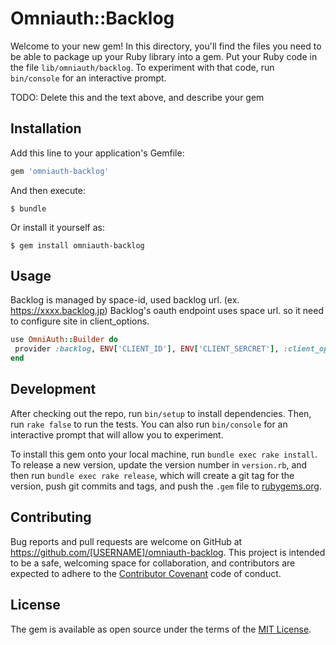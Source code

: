 # Omniauth::Backlog

Welcome to your new gem! In this directory, you'll find the files you need to be able to package up your Ruby library into a gem. Put your Ruby code in the file `lib/omniauth/backlog`. To experiment with that code, run `bin/console` for an interactive prompt.

TODO: Delete this and the text above, and describe your gem

## Installation

Add this line to your application's Gemfile:

```ruby
gem 'omniauth-backlog'
```

And then execute:

    $ bundle

Or install it yourself as:

    $ gem install omniauth-backlog

## Usage

Backlog is managed by space-id, used backlog url. (ex. https://xxxx.backlog.jp)
Backlog's oauth endpoint uses space url. so it need to configure site in client_options.

```ruby
use OmniAuth::Builder do
 provider :backlog, ENV['CLIENT_ID'], ENV['CLIENT_SERCRET'], :client_options => { :site => 'https://yourspaceid.backlog.jp' }
end
```


## Development

After checking out the repo, run `bin/setup` to install dependencies. Then, run `rake false` to run the tests. You can also run `bin/console` for an interactive prompt that will allow you to experiment.

To install this gem onto your local machine, run `bundle exec rake install`. To release a new version, update the version number in `version.rb`, and then run `bundle exec rake release`, which will create a git tag for the version, push git commits and tags, and push the `.gem` file to [rubygems.org](https://rubygems.org).

## Contributing

Bug reports and pull requests are welcome on GitHub at https://github.com/[USERNAME]/omniauth-backlog. This project is intended to be a safe, welcoming space for collaboration, and contributors are expected to adhere to the [Contributor Covenant](contributor-covenant.org) code of conduct.


## License

The gem is available as open source under the terms of the [MIT License](http://opensource.org/licenses/MIT).

